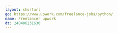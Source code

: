 ```yaml
---
layout: shorturl
go: https://www.upwork.com/freelance-jobs/python/
name: Freelancer upwork
dt: 240406231630
---
```

